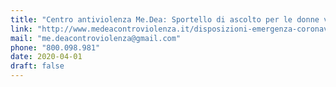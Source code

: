 ```yaml
---
title: "Centro antiviolenza Me.Dea: Sportello di ascolto per le donne vittime di violenza"
link: "http://www.medeacontroviolenza.it/disposizioni-emergenza-coronavirus/"
mail: "me.deacontroviolenza@gmail.com"
phone: "800.098.981" 
date: 2020-04-01
draft: false
---
```


